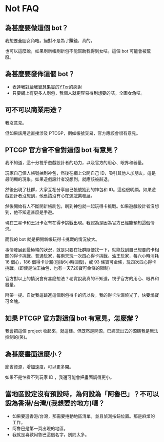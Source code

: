 # Not FAQ

## 為甚麼要做這個 bot？

我想要全圖女角咭。絕對不是為了賺錢，真的。

也可以這麼說，如果刷新帳刷新包不能幫助我得到女咭。這個 bot 可能會被荒廢。

## 為甚麼要發佈這個 bot？

- 表達我對[給我智慧果實的YTer](https://www.youtube.com/watch?v=E4VI8nuzDdo)的感謝
- 只要網上有更多人刷包，我個人就更容易得到想要的咭，全圖女角咭。

## 可不可以商業用途？

我沒意見。

但如果該用途直接涉及 PTCGP，例如帳號交易，官方應該會很有意見。

## PTCGP 官方會不會對這個 bot 有意見？

我不知道，這十分視乎遊戲設計者的功力，以及官方的用心、眼界和器量。

玩家自己個人帳號抽到神包，然後在網上公開自己 ID，吸引其他人加朋友。這是最明顯的現象。如果遊戲設計者沒想到，就應該被辭退。

然後出現了社群，大家互相分享自己帳號抽到的神包和 ID。這也很明顯。如果遊戲設計者沒想到，他應該沒有心在遊戲業發展。

然後開始有人不斷開新帳刷包，刷到神包就一起玩得卡挑戰。如果遊戲設計者沒想到，他不知道甚麼是手遊。

現在三星卡和王冠卡沒有在得卡挑戰出現。我認為是因為官方已經能預知這個情況。

而我的 bot 就是把開新帳玩得卡挑戰的情況放大。

事情發展到最極端的狀況，就是只要在社群隨便找一下，就能找到自己想要的卡相關的得卡挑戰。普通玩家，每兩天玩一次四心得卡挑戰。油王玩家，每六小時消耗 16 個心，186 個得卡沙漏(包括6小時回復)，或 93 條寶可金條，玩四次四心得卡挑戰。(即使是油王抽包，也有一天720寶可金條的限制)

官方對以上的情況會有甚麼想法？老實說我真的不知道，視乎官方的用心、眼界和器量。

附帶一提。自從我這跳進這個刷包得卡的坑以後，我的得卡沙漏燒光了，快要燒寶可金塊。

## 如果 PTCGP 官方對這個 bot 有意見，怎麼辦？

我會把這個 project 收起來，就這樣。但既然是開源，已經流出去的源碼我是無法控制的(笑)。

## 為甚麼畫面這麼小？

節省資源，增加速度，可以更多開。

如果不是怕看不到玩家 ID ，我還可能會把畫面調得更小。

## 當地區設定沒有預設時，為何設為「阿魯巴」？不可以設為香港/台灣/(我想要的地方)嗎？

- 如果要選香港/台灣，那需要捲動地區清單，並且偵測按鈕位置。那是麻煩的工作。
- 阿魯巴是第一頁出現的地區。
- 我就是喜歡阿魯巴這個名字，別問太多。
